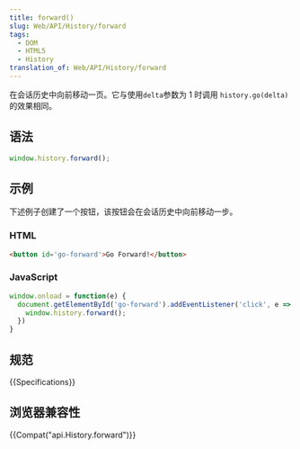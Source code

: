 ```yaml
---
title: forward()
slug: Web/API/History/forward
tags:
  - DOM
  - HTML5
  - History
translation_of: Web/API/History/forward
---
```

在会话历史中向前移动一页。它与使用`delta`参数为 1 时调用 `history.go(delta)`的效果相同。

## 语法

```js
window.history.forward();
```

## 示例

下述例子创建了一个按钮，该按钮会在会话历史中向前移动一步。

### HTML

```html
<button id='go-forward'>Go Forward!</button>
```

### JavaScript

```js
window.onload = function(e) {
  document.getElementById('go-forward').addEventListener('click', e => {
    window.history.forward();
  })
}
```

## 规范

{{Specifications}}

## 浏览器兼容性

{{Compat("api.History.forward")}}
